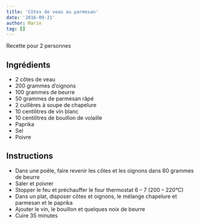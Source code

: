 ```yaml
---
title: 'Côtes de veau au parmesan'
date: '2016-09-21'
author: Marin
tag: []
---
```

Recette pour 2 personnes

## Ingrédients
- 2 côtes de veau
- 200 grammes d’oignons
- 100 grammes de beurre
- 50 grammes de parmesan râpé
- 2 cuillères à soupe de chapelure
- 10 centilitres de vin blanc
- 10 centilitres de bouillon de volaille
- Paprika
- Sel
- Poivre

## Instructions
- Dans une poêle, faire revenir les côtes et les oignons dans 80 grammes de beurre
- Saler et poivrer
- Stopper le feu et préchauffer le four thermostat 6 – 7 (200 – 220°C)
- Dans un plat, disposer côtes et oignons, le mélange chapelure et parmesan et le paprika
- Ajouter le vin, le bouillon et quelques noix de beurre
- Cuire 35 minutes

